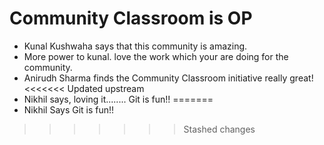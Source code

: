 # Community Classroom is OP

- Kunal Kushwaha says that this community is amazing.
- More power to kunal. love the work which your are doing for the community.
- Anirudh Sharma finds the Community Classroom initiative really great!
<<<<<<< Updated upstream
- Nikhil says, loving it........ Git is fun!!
=======
- Nikhil Says Git is fun!!
>>>>>>> Stashed changes
